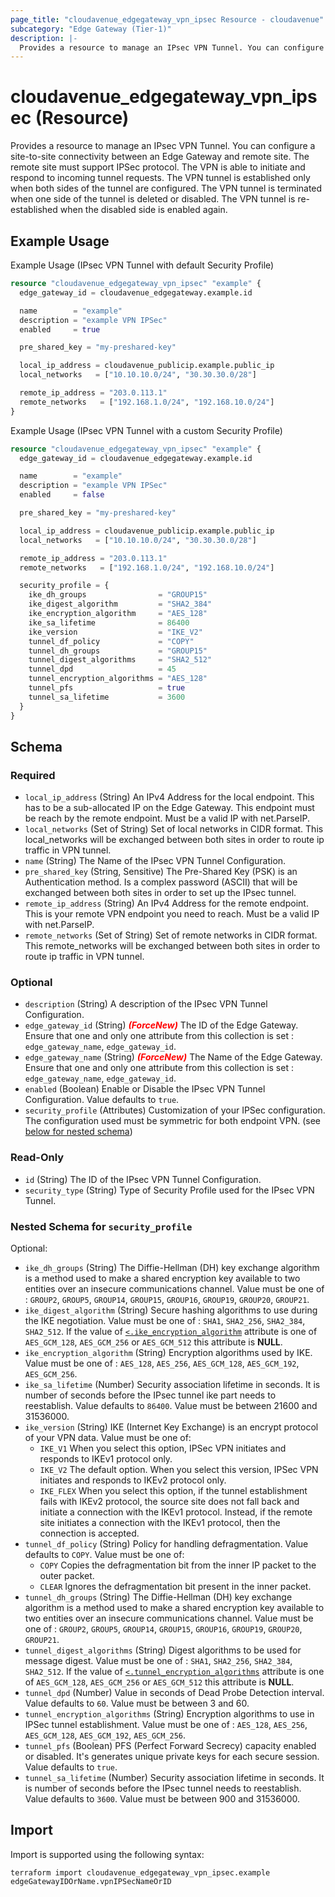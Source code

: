```yaml
---
page_title: "cloudavenue_edgegateway_vpn_ipsec Resource - cloudavenue"
subcategory: "Edge Gateway (Tier-1)"
description: |-
  Provides a resource to manage an IPsec VPN Tunnel. You can configure a site-to-site connectivity between an Edge Gateway and remote site. The remote site must support IPSec protocol. The VPN is able to initiate and respond to incoming tunnel requests. The VPN tunnel is established only when both sides of the tunnel are configured. The VPN tunnel is terminated when one side of the tunnel is deleted or disabled. The VPN tunnel is re-established when the disabled side is enabled again.
---
```


# cloudavenue_edgegateway_vpn_ipsec (Resource)

Provides a resource to manage an IPsec VPN Tunnel. You can configure a site-to-site connectivity between an Edge Gateway and remote site. The remote site must support IPSec protocol. The VPN is able to initiate and respond to incoming tunnel requests. The VPN tunnel is established only when both sides of the tunnel are configured. The VPN tunnel is terminated when one side of the tunnel is deleted or disabled. The VPN tunnel is re-established when the disabled side is enabled again.

## Example Usage

Example Usage (IPsec VPN Tunnel with default Security Profile)
```terraform
resource "cloudavenue_edgegateway_vpn_ipsec" "example" {
  edge_gateway_id = cloudavenue_edgegateway.example.id

  name        = "example"
  description = "example VPN IPSec"
  enabled     = true

  pre_shared_key = "my-preshared-key"

  local_ip_address = cloudavenue_publicip.example.public_ip
  local_networks   = ["10.10.10.0/24", "30.30.30.0/28"]

  remote_ip_address = "203.0.113.1"
  remote_networks   = ["192.168.1.0/24", "192.168.10.0/24"]
}
```

Example Usage (IPsec VPN Tunnel with a custom Security Profile)
```terraform
resource "cloudavenue_edgegateway_vpn_ipsec" "example" {
  edge_gateway_id = cloudavenue_edgegateway.example.id

  name        = "example"
  description = "example VPN IPSec"
  enabled     = false

  pre_shared_key = "my-preshared-key"

  local_ip_address = cloudavenue_publicip.example.public_ip
  local_networks   = ["10.10.10.0/24", "30.30.30.0/28"]

  remote_ip_address = "203.0.113.1"
  remote_networks   = ["192.168.1.0/24", "192.168.10.0/24"]

  security_profile = {
    ike_dh_groups                = "GROUP15"
    ike_digest_algorithm         = "SHA2_384"
    ike_encryption_algorithm     = "AES_128"
    ike_sa_lifetime              = 86400
    ike_version                  = "IKE_V2"
    tunnel_df_policy             = "COPY"
    tunnel_dh_groups             = "GROUP15"
    tunnel_digest_algorithms     = "SHA2_512"
    tunnel_dpd                   = 45
    tunnel_encryption_algorithms = "AES_128"
    tunnel_pfs                   = true
    tunnel_sa_lifetime           = 3600
  }
}
```

<!-- schema generated by tfplugindocs -->
## Schema

### Required

- `local_ip_address` (String) An IPv4 Address for the local endpoint. This has to be a sub-allocated IP on the Edge Gateway. This endpoint must be reach by the remote endpoint. Must be a valid IP with net.ParseIP.
- `local_networks` (Set of String) Set of local networks in CIDR format. This local_networks will be exchanged between both sites in order to route ip traffic in VPN tunnel.
- `name` (String) The Name of the IPsec VPN Tunnel Configuration.
- `pre_shared_key` (String, Sensitive) The Pre-Shared Key (PSK) is an Authentication method. Is a complex password (ASCII) that will be exchanged between both sites in order to set up the IPsec tunnel.
- `remote_ip_address` (String) An IPv4 Address for the remote endpoint. This is your remote VPN endpoint you need to reach. Must be a valid IP with net.ParseIP.
- `remote_networks` (Set of String) Set of remote networks in CIDR format. This remote_networks will be exchanged between both sites in order to route ip traffic in VPN tunnel.

### Optional

- `description` (String) A description of the IPsec VPN Tunnel Configuration.
- `edge_gateway_id` (String) <i style="color:red;font-weight: bold">(ForceNew)</i> The ID of the Edge Gateway. Ensure that one and only one attribute from this collection is set : `edge_gateway_name`, `edge_gateway_id`.
- `edge_gateway_name` (String) <i style="color:red;font-weight: bold">(ForceNew)</i> The Name of the Edge Gateway. Ensure that one and only one attribute from this collection is set : `edge_gateway_name`, `edge_gateway_id`.
- `enabled` (Boolean) Enable or Disable the IPsec VPN Tunnel Configuration. Value defaults to `true`.
- `security_profile` (Attributes) Customization of your IPSec configuration. The configuration used must be symmetric for both endpoint VPN. (see [below for nested schema](#nestedatt--security_profile))

### Read-Only

- `id` (String) The ID of the IPsec VPN Tunnel Configuration.
- `security_type` (String) Type of Security Profile used for the IPsec VPN Tunnel.

<a id="nestedatt--security_profile"></a>
### Nested Schema for `security_profile`

Optional:

- `ike_dh_groups` (String) The Diffie-Hellman (DH) key exchange algorithm is a method used to make a shared encryption key available to two entities over an insecure communications channel. Value must be one of : `GROUP2`, `GROUP5`, `GROUP14`, `GROUP15`, `GROUP16`, `GROUP19`, `GROUP20`, `GROUP21`.
- `ike_digest_algorithm` (String) Secure hashing algorithms to use during the IKE negotiation. Value must be one of : `SHA1`, `SHA2_256`, `SHA2_384`, `SHA2_512`. If the value of [`<.ike_encryption_algorithm`](#<.ike_encryption_algorithm) attribute is one of `AES_GCM_128`, `AES_GCM_256` or `AES_GCM_512` this attribute is **NULL**.
- `ike_encryption_algorithm` (String) Encryption algorithms used by IKE. Value must be one of : `AES_128`, `AES_256`, `AES_GCM_128`, `AES_GCM_192`, `AES_GCM_256`.
- `ike_sa_lifetime` (Number) Security association lifetime in seconds. It is number of seconds before the IPsec tunnel ike part needs to reestablish. Value defaults to `86400`. Value must be between 21600 and 31536000.
- `ike_version` (String) IKE (Internet Key Exchange) is an encrypt protocol of your VPN data. Value must be one of: 
  - `IKE_V1` When you select this option, IPSec VPN initiates and responds to IKEv1 protocol only.
  - `IKE_V2` The default option. When you select this version, IPSec VPN initiates and responds to IKEv2 protocol only.
  - `IKE_FLEX` When you select this option, if the tunnel establishment fails with IKEv2 protocol, the source site does not fall back and initiate a connection with the IKEv1 protocol. Instead, if the remote site initiates a connection with the IKEv1 protocol, then the connection is accepted.
- `tunnel_df_policy` (String) Policy for handling defragmentation. Value defaults to `COPY`. Value must be one of: 
  - `COPY` Copies the defragmentation bit from the inner IP packet to the outer packet.
  - `CLEAR` Ignores the defragmentation bit present in the inner packet.
- `tunnel_dh_groups` (String) The Diffie-Hellman (DH) key exchange algorithm is a method used to make a shared encryption key available to two entities over an insecure communications channel. Value must be one of : `GROUP2`, `GROUP5`, `GROUP14`, `GROUP15`, `GROUP16`, `GROUP19`, `GROUP20`, `GROUP21`.
- `tunnel_digest_algorithms` (String) Digest algorithms to be used for message digest. Value must be one of : `SHA1`, `SHA2_256`, `SHA2_384`, `SHA2_512`. If the value of [`<.tunnel_encryption_algorithms`](#<.tunnel_encryption_algorithms) attribute is one of `AES_GCM_128`, `AES_GCM_256` or `AES_GCM_512` this attribute is **NULL**.
- `tunnel_dpd` (Number) Value in seconds of Dead Probe Detection interval. Value defaults to `60`. Value must be between 3 and 60.
- `tunnel_encryption_algorithms` (String) Encryption algorithms to use in IPSec tunnel establishment. Value must be one of : `AES_128`, `AES_256`, `AES_GCM_128`, `AES_GCM_192`, `AES_GCM_256`.
- `tunnel_pfs` (Boolean) PFS (Perfect Forward Secrecy) capacity enabled or disabled. It's generates unique private keys for each secure session. Value defaults to `true`.
- `tunnel_sa_lifetime` (Number) Security association lifetime in seconds. It is number of seconds before the IPsec tunnel needs to reestablish. Value defaults to `3600`. Value must be between 900 and 31536000.

## Import

Import is supported using the following syntax:
```shell
terraform import cloudavenue_edgegateway_vpn_ipsec.example edgeGatewayIDOrName.vpnIPSecNameOrID
```